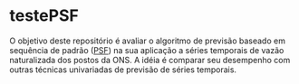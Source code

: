 # testePSF
O objetivo deste repositório é avaliar o algoritmo de previsão baseado em sequência de padrão ([PSF](https://cran.r-project.org/web/packages/PSF/index.html)) na sua aplicação a séries temporais de vazão naturalizada dos postos da ONS. A idéia é comparar seu desempenho com outras técnicas univariadas de previsão de séries temporais.

